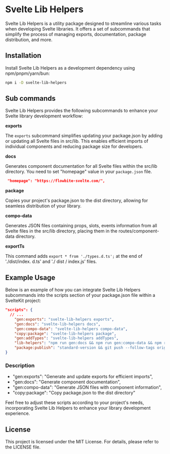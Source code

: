 # Svelte Lib Helpers

Svelte Lib Helpers is a utility package designed to streamline various tasks when developing Svelte libraries. It offers a set of subcommands that simplify the process of managing exports, documentation, package distribution, and more.

## Installation

Install Svelte Lib Helpers as a development dependency using npm/pnpm/yarn/bun:

```sh
npm i -D svelte-lib-helpers
```

## Sub commands

Svelte Lib Helpers provides the following subcommands to enhance your Svelte library development workflow:

**exports**

The `exports` subcommand simplifies updating your package.json by adding or updating all Svelte files in src/lib. This enables efficient imports of individual components and reducing package size for developers.

**docs**

Generates component documentation for all Svelte files within the src/lib directory. 
You need to set "homepage" value in your `package.json` file.

```json
 "homepage": "https://flowbite-svelte.com/",
```

**package**

Copies your project's package.json to the dist directory, allowing for seamless distribution of your library.

**compo-data**

Generates JSON files containing props, slots, events information from all Svelte files in the src/lib directory, placing them in the routes/component-data directory.

**exportTs**

This command adds `export * from './types.d.ts';` at the end of './dist/index.
 d.ts' and './ dist / index.js' files.

## Example Usage

Below is an example of how you can integrate Svelte Lib Helpers subcommands into the scripts section of your package.json file within a SvelteKit project:

```json
"scripts": {
  // ...
    "gen:exports": "svelte-lib-helpers exports",
    "gen:docs": "svelte-lib-helpers docs",
    "gen:compo-data": "svelte-lib-helpers compo-data",
    "copy:package": "svelte-lib-helpers package",
    "gen:addTypes": "svelte-lib-helpers addTypes",
    "lib-helpers": "npm run gen:docs && npm run gen:compo-data && npm run build && npm run gen:exports && npm run copy:package && npm run gen:export-ts",
    "package:publish": "standard-version && git push --follow-tags origin main && npm run lib-helpers && npm publish"
}
```

### Description

- "gen:exports": "Generate and update exports for efficient imports",
- "gen:docs": "Generate component documentation",
- "gen:compo-data": "Generate JSON files with component information",
- "copy:package": "Copy package.json to the dist directory"

Feel free to adjust these scripts according to your project's needs, incorporating Svelte Lib Helpers to enhance your library development experience.

## License

This project is licensed under the MIT License. For details, please refer to the LICENSE file.
